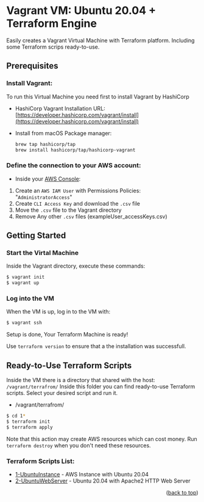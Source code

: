 <a id="readme-top"></a>
# Vagrant VM: Ubuntu 20.04 + Terraform Engine

Easily creates a Vagrant Virtual Machine with Terraform platform.
Including some Terraform scrips ready-to-use.

<!-- Configuration in this directory creates set of VPC resources which may be sufficient for staging or production environment (look into [simple](../simple) for more simplified setup).

There are public, private, database, ElastiCache, intra (private w/o Internet access) subnets, and NAT Gateways created in each availability zone. -->

## Prerequisites

### Install Vagrant:

To run this Virtual Machine you need first to install Vagrant by HashiCorp

* HashiCorp Vagrant Installation URL: [https://developer.hashicorp.com/vagrant/install](https://developer.hashicorp.com/vagrant/install)
 
* Install from macOS Package manager:
  ```bash
  brew tap hashicorp/tap
  brew install hashicorp/tap/hashicorp-vagrant
  ```


### Define the connection to your AWS account:

* Inside your [AWS Console](https://us-east-1.console.aws.amazon.com/):
1. Create an `AWS IAM User` with Permissions Policies: "`AdministratorAccess`" 
2. Create `CLI Access Key` and download the `.csv` file
3. Move the `.csv` file to the Vagrant directory
4. Remove Any other `.csv` files (exampleUser_accessKeys.csv)


## Getting Started

### Start the Virtal Machine

Inside the Vagrant directory, execute these commands:

```bash
$ vagrant init
$ vagrant up
```

### Log into the VM

When the VM is up, log in to the VM with:

```bash
$ vagrant ssh
```
Setup is done, Your Terraform Machine is ready!

Use `terraform version` to ensure that a the installation was successfull.

## Ready-to-Use Terraform Scripts

Inside the VM there is a directory that shared with the host: `/vagrant/terrafrom/`
Inside this folder you can find ready-to-use Terraform scripts.
Select your desired script and run it.

* /vagrant/terrafrom/
```bash
$ cd 1*
$ terraform init
$ terraform apply
```

Note that this action may create AWS resources which can cost money. 
Run `terraform destroy` when you don't need these resources.

### Terraform Scripts List:

* [1-UbuntuInstance](/terraform/1-UbuntuInstance/README.md) - AWS Instance with Ubuntu 20.04
* [2-UbuntuWebServer](/terraform/2-UbuntuWebServer/README.md) - Ubuntu 20.04 with Apache2 HTTP Web Server

<p align="right">(<a href="#readme-top">back to top</a>)</p>
